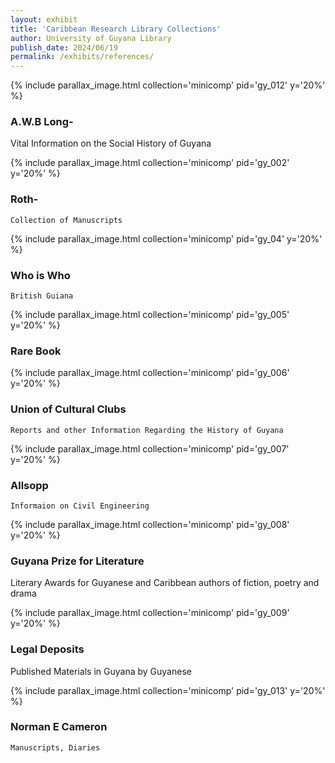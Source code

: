 ```yaml
---
layout: exhibit
title: 'Caribbean Research Library Collections'
author: University of Guyana Library
publish_date: 2024/06/19
permalink: /exhibits/references/
---
```

{% include parallax_image.html collection='minicomp' pid='gy_012' y='20%' %}
### A.W.B Long- 
 Vital Information on the Social History of Guyana

{% include parallax_image.html collection='minicomp' pid='gy_002' y='20%' %}
### Roth- 
    Collection of Manuscripts

{% include parallax_image.html collection='minicomp' pid='gy_04' y='20%' %}
### Who is Who 
    British Guiana

{% include parallax_image.html collection='minicomp' pid='gy_005' y='20%' %}
### Rare Book

{% include parallax_image.html collection='minicomp' pid='gy_006' y='20%' %}
### Union of Cultural Clubs
    Reports and other Information Regarding the History of Guyana

{% include parallax_image.html collection='minicomp' pid='gy_007' y='20%' %}
### Allsopp
    Informaion on Civil Engineering

 {% include parallax_image.html collection='minicomp' pid='gy_008' y='20%' %}
### Guyana Prize for Literature
Literary Awards for Guyanese and Caribbean authors of fiction, poetry and drama

{% include parallax_image.html collection='minicomp' pid='gy_009' y='20%' %}
### Legal Deposits 
 Published Materials in Guyana by Guyanese
  

{% include parallax_image.html collection='minicomp' pid='gy_013' y='20%' %}
### Norman E Cameron
    Manuscripts, Diaries


[Logo]: https://https://drive.google.com/file/d/132HiIYdVmCeu--y8AbfFPecjzUsjSe6Z/view?usp=sharing